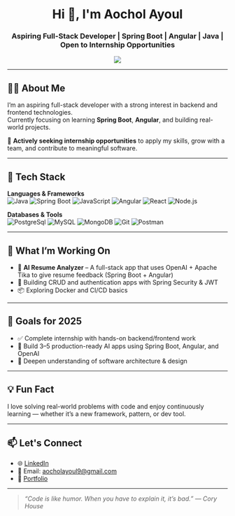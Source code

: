 <h1 align="center">Hi 👋, I'm Aochol Ayoul</h1>
<h3 align="center">Aspiring Full-Stack Developer | Spring Boot | Angular | Java | Open to Internship Opportunities</h3>

<p align="center">
  <a href="https://github.com/aocholshawilayoul">
    <img src="https://readme-typing-svg.herokuapp.com/?lines=Currently+learning+Spring+Boot+and+Angular;Open+to+internships;Passionate+about+clean+code+and+real-world+apps;Lifelong+learner&center=true&width=600&height=45" />
  </a>
</p>

---

## 👨‍💻 About Me

I’m an aspiring full-stack developer with a strong interest in backend and frontend technologies.  
Currently focusing on learning **Spring Boot**, **Angular**, and building real-world projects.

🎯 **Actively seeking internship opportunities** to apply my skills, grow with a team, and contribute to meaningful software.

---

## 🚀 Tech Stack

**Languages & Frameworks**  
![Java](https://img.shields.io/badge/Java-ED8B00?style=for-the-badge&logo=java&logoColor=white)
![Spring Boot](https://img.shields.io/badge/Spring_Boot-6DB33F?style=for-the-badge&logo=spring-boot&logoColor=white)
![JavaScript](https://img.shields.io/badge/JavaScript-F7DF1E?style=for-the-badge&logo=javascript&logoColor=black)
![Angular](https://img.shields.io/badge/Angular-DD0031?style=for-the-badge&logo=angular&logoColor=white)
![React](https://img.shields.io/badge/React-20232A?style=for-the-badge&logo=react&logoColor=61DAFB)
![Node.js](https://img.shields.io/badge/Node.js-339933?style=for-the-badge&logo=nodedotjs&logoColor=white)

**Databases & Tools**  
![PostgreSql](https://img.shields.io/badge/POSTGRESQL-00758F?style=for-the-badge&logo=postgresql&logoColor=white)
![MySQL](https://img.shields.io/badge/MySQL-00758F?style=for-the-badge&logo=mysql&logoColor=white)
![MongoDB](https://img.shields.io/badge/MongoDB-4EA94B?style=for-the-badge&logo=mongodb&logoColor=white)
![Git](https://img.shields.io/badge/Git-F05032?style=for-the-badge&logo=git&logoColor=white)
![Postman](https://img.shields.io/badge/Postman-FF6C37?style=for-the-badge&logo=postman&logoColor=white)

---

## 📌 What I’m Working On

- 🧠 **AI Resume Analyzer** – A full-stack app that uses OpenAI + Apache Tika to give resume feedback (Spring Boot + Angular)
- 🧪 Building CRUD and authentication apps with Spring Security & JWT
- 📦 Exploring Docker and CI/CD basics

---

## 🎯 Goals for 2025

- ✅ Complete internship with hands-on backend/frontend work
- 🧰 Build 3–5 production-ready AI apps using Spring Boot, Angular, and OpenAI
- 🧠 Deepen understanding of software architecture & design

---

## 💡 Fun Fact

I love solving real-world problems with code and enjoy continuously learning — whether it’s a new framework, pattern, or dev tool.

---

## 📫 Let's Connect

- 🌐 [LinkedIn](https://www.linkedin.com/in/aochol-ayoul-mojowok-654a7121a/)
- 📧 Email: aocholayoul9@gmail.com
- 📁 [Portfolio](https://aocholportfolio.netlify.app/)

---

> _“Code is like humor. When you have to explain it, it’s bad.” — Cory House_

